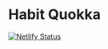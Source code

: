 # Habit Quokka

[![Netlify Status](https://api.netlify.com/api/v1/badges/db37a603-3dd6-43c9-afd4-17494b69c7bc/deploy-status)](https://app.netlify.com/sites/habitquokka/deploys)
